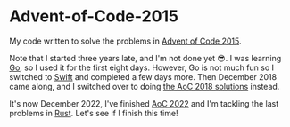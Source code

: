 # Advent-of-Code-2015
My code written to solve the problems in [Advent of Code 2015](https://adventofcode.com/2015).

Note that I started three years late, and I'm not done yet 😎. I was learning [Go](https://golang.org/), so I used it for the first eight days. However, Go is not much fun so I switched to [Swift](https://www.swift.org/) and completed a few days more. Then December 2018 came along, and I switched over to doing [the AoC 2018 solutions](https://github.com/Zacch/Advent-of-Code-2018) instead.

It's now December 2022, I've finished [AoC 2022](https://github.com/Zacch/Advent-of-Code-2022) and I'm tackling the last problems in [Rust](https://www.rust-lang.org/). Let's see if I finish this time!
